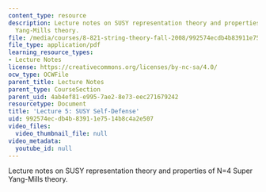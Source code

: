 ```yaml
---
content_type: resource
description: Lecture notes on SUSY representation theory and properties of N=4 Super
  Yang-Mills theory.
file: /media/courses/8-821-string-theory-fall-2008/992574ecdb4b83911e7514b8c4a2e507_lecture05.pdf
file_type: application/pdf
learning_resource_types:
- Lecture Notes
license: https://creativecommons.org/licenses/by-nc-sa/4.0/
ocw_type: OCWFile
parent_title: Lecture Notes
parent_type: CourseSection
parent_uid: 4ab4ef81-e995-7ae2-8e73-eec271679242
resourcetype: Document
title: 'Lecture 5: SUSY Self-Defense'
uid: 992574ec-db4b-8391-1e75-14b8c4a2e507
video_files:
  video_thumbnail_file: null
video_metadata:
  youtube_id: null
---
```

Lecture notes on SUSY representation theory and properties of N=4 Super Yang-Mills theory.